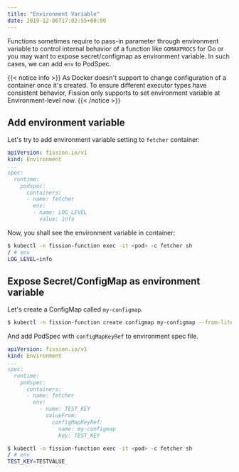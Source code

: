 ```yaml
---
title: "Environment Variable"
date: 2019-12-06T17:02:55+08:00
---
```


Functions sometimes require to pass-in parameter through environment variable to control internal behavior of a function like `GOMAXPROCS` for Go or you may want to expose secret/configmap as environment variable.
In such cases, we can add `env` to PodSpec.

{{< notice info >}}
As Docker doesn't support to change configuration of a container once it's created.
To ensure different executor types have consistent behavior, Fission only supports to set environment variable at Environment-level now.
{{< /notice >}}

## Add environment variable

Let's try to add environment variable setting to `fetcher` container:

```yaml
apiVersion: fission.io/v1
kind: Environment
...
spec:
  runtime:
    podspec:
      containers:
      - name: fetcher
        env:
        - name: LOG_LEVEL
          value: info
```

Now, you shall see the environment variable in container:

```sh
$ kubectl -n fission-function exec -it <pod> -c fetcher sh
/ # env
LOG_LEVEL=info
```

## Expose Secret/ConfigMap as environment variable

Let's create a ConfigMap called `my-configmap`.

```bash
$ kubectl -n fission-function create configmap my-configmap --from-literal=TEST_KEY="TESTVALUE"
```

And add PodSpec with `configMapKeyRef` to environment spec file.

```yaml
apiVersion: fission.io/v1
kind: Environment
...
spec:
  runtime:
    podspec:
      containers:
      - name: fetcher
        env:
          - name: TEST_KEY
            valueFrom:
              configMapKeyRef:
                name: my-configmap
                key: TEST_KEY
```

```sh
$ kubectl -n fission-function exec -it <pod> -c fetcher sh
/ # env
TEST_KEY=TESTVALUE
```
